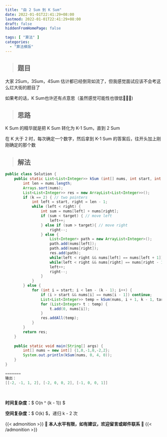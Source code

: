```yaml
---
title: "由 2 Sum 到 K Sum"
date: 2022-01-01T22:41:29+08:00
lastmod: 2022-01-01T22:41:29+08:00
draft: false
hiddenFromHomePage: false

tags: [ "算法" ]
categories: 
  - "算法模版"
---
```


> ## 题目

大家 2Sum，3Sum，4Sum 估计都已经倒背如流了，但我感觉面试应该不会考这么烂大街的题目了

如果考的话，K Sum也许还有点意思（虽然感觉可能性也很低🤣🤣🤣)

> ## 思路

K Sum 的精华就是把 K Sum 转化为 K-1 Sum，直到 2 Sum

在 K 大于 2 时，每次确定一个数字，然后拿到 K-1 Sum 的答案后，往开头加上刚刚确定的那个数

> ## 解法



```java
public class Solution {
    public static List<List<Integer>> kSum (int[] nums, int start, int k, int target) {
        int len = nums.length;
        Arrays.sort(nums);
        List<List<Integer>> res = new ArrayList<List<Integer>>();
        if (k == 2) { // two pointers
            int left = start, right = len - 1;
            while (left < right) {
                int sum = nums[left] + nums[right];
                if (sum < target) { // move left
                    left++;
                } else if (sum > target){ // move right
                    right--;
                } else {
                    List<Integer> path = new ArrayList<Integer>();
                    path.add(nums[left]);
                    path.add(nums[right]);
                    res.add(path);
                    while(left < right && nums[left] == nums[left + 1]) left++;
                    while(left < right && nums[right] == nums[right - 1]) right--;
                    left++;
                    right--;
                }
            }
        } else {
            for (int i = start; i < len - (k - 1); i++) {
                if (i > start && nums[i] == nums[i - 1]) continue;
                List<List<Integer>> temp = kSum(nums, i + 1, k - 1, target - nums[i]);
                for (List<Integer> t : temp) {
                    t.add(0, nums[i]);
                }
                res.addAll(temp);
            }
        }
        return res;
    }
  
    public static void main(String[] args) {
        int[] nums = new int[] {1,0,-1,0,-2,2};
        System.out.println(kSum(nums, 0, 4, 0));
    }
}

=======
输出：
[[-2, -1, 1, 2], [-2, 0, 0, 2], [-1, 0, 0, 1]]
```
</br>

**时间复杂度：**$ O(n ^ {k - 1}) $

**空间复杂度：**$ O(k) $，递归 k - 2 次

{{< admonition >}}
**👻 本人水平有限，如有建议，欢迎留言或邮件联系 👻** 
{{< /admonition >}}

<script type="text/x-mathjax-config">
    MathJax.Hub.Config({
      tex2jax: {
        inlineMath: [['$','$'], ['\\(','\\)']],
        processEscapes: true
      }
    });
</script>

<script src='https://cdn.jsdelivr.net/npm/mathjax@2.7.4/MathJax.js?config=TeX-AMS-MML_HTMLorMML' async></script>